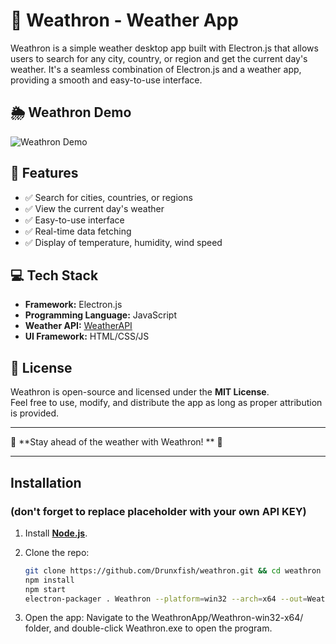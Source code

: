 # 📝 Weathron - Weather App

Weathron is a simple weather desktop app built with Electron.js that allows users to search for any city, country, or region and get the current day's weather. It's a seamless combination of Electron.js and a weather app, providing a smooth and easy-to-use interface.

## 🌦️ Weathron Demo
![Weathron Demo](Weathron/public/Images/preview-ezgif.com-speed.gif)


## 🔹 Features
- ✅ Search for cities, countries, or regions  
- ✅ View the current day's weather  
- ✅ Easy-to-use interface  
- ✅ Real-time data fetching  
- ✅ Display of temperature, humidity, wind speed 

## 💻 Tech Stack
- **Framework:** Electron.js  
- **Programming Language:** JavaScript  
- **Weather API:** [WeatherAPI](https://www.weatherapi.com/)  
- **UI Framework:** HTML/CSS/JS

## 📜 License  
Weathron is open-source and licensed under the **MIT License**.  
Feel free to use, modify, and distribute the app as long as proper attribution is provided.

---

🚀 **Stay ahead of the weather with Weathron!   ** 🌇


---

## Installation  
### (don't forget to replace placeholder with your own API KEY)

1. Install **[Node.js](https://nodejs.org/)**.  
2. Clone the repo:  

   ```sh
   git clone https://github.com/Drunxfish/weathron.git && cd weathron
   npm install
   npm start
   electron-packager . Weathron --platform=win32 --arch=x64 --out=WeathronApp --overwrite
   ```

3. Open the app:
   Navigate to the WeathronApp/Weathron-win32-x64/ folder, and double-click Weathron.exe to open the program.

